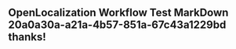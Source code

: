 <properties
ms.topic="hero-topic"
ms.test1="hero-topic"
ms.test2="test"/>

## OpenLocalization Workflow Test MarkDown 20a0a30a-a21a-4b57-851a-67c43a1229bd thanks!
